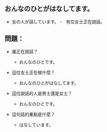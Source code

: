 ## おんなのひとがはなしてます。
- 女の人が話しています。
-　有位女士正在說話。 

## 問題：
- 誰正在說話？
  - おんなのひとです。

- 這位女士正在做什麼？
  - おんなのひとがはなしてます。

- 這位說話的人是男士還是女士？
  - おんなのひとです。
  
- 這句話的重點是什麼？
  - はなしています。
